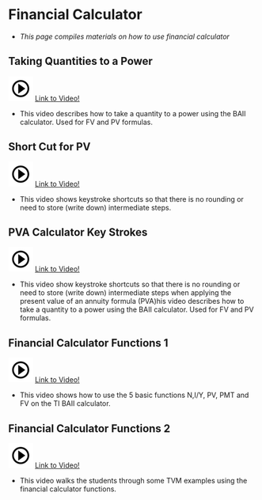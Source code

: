 # Financial Calculator

* *This page compiles materials on how to use financial calculator*

## Taking Quantities to a Power 

![alt text](./pic/test2.png) <a href="https://youtu.be/B2CGdNjcjYY" target="_blank">Link to Video!</a>

- This video describes how to take a quantity to a power using the BAII calculator. Used for FV and PV formulas.


## Short Cut for PV

![alt text](./pic/test2.png) <a href="https://youtu.be/69q5ocQghnI" target="_blank">Link to Video!</a>

- This video shows keystroke shortcuts so that there is no rounding or need to store (write down) intermediate steps.


## PVA Calculator Key Strokes 

![alt text](./pic/test2.png) <a href="https://youtu.be/ZA6p45s4MpI" target="_blank">Link to Video!</a>

- This video show keystroke shortcuts so that there is no rounding or need to store (write down) intermediate steps when applying the present value of an annuity formula (PVA)his video describes how to take a quantity to a power using the BAII calculator. Used for FV and PV formulas.


## Financial Calculator Functions 1

![alt text](./pic/test2.png) <a href="https://youtu.be/lKtdoAlAGX0" target="_blank">Link to Video!</a>

- This video shows how to use the 5 basic functions N,I/Y, PV, PMT and FV on the TI BAII calculator.


## Financial Calculator Functions 2

![alt text](./pic/test2.png) <a href="https://youtu.be/delDNSu1ux8" target="_blank">Link to Video!</a>

- This video walks the students through some TVM examples using the financial calculator functions.
